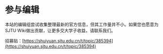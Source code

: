 # 参与编辑

本站的编辑组尝试收集整理最新的官方信息，但其工作量并不小。如果您也愿意为SJTU Wiki做出贡献，让更多交大学子收益，请联系我们。

招募贴：[https://shuiyuan.sjtu.edu.cn/t/topic/385394](https://shuiyuan.sjtu.edu.cn/t/topic/385394)
